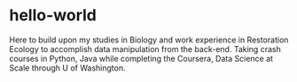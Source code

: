 # hello-world

Here to build upon my studies in Biology and work experience in Restoration Ecology to accomplish data manipulation from the back-end.  Taking crash courses in Python, Java while completing the Coursera, Data Science at Scale through U of Washington.

